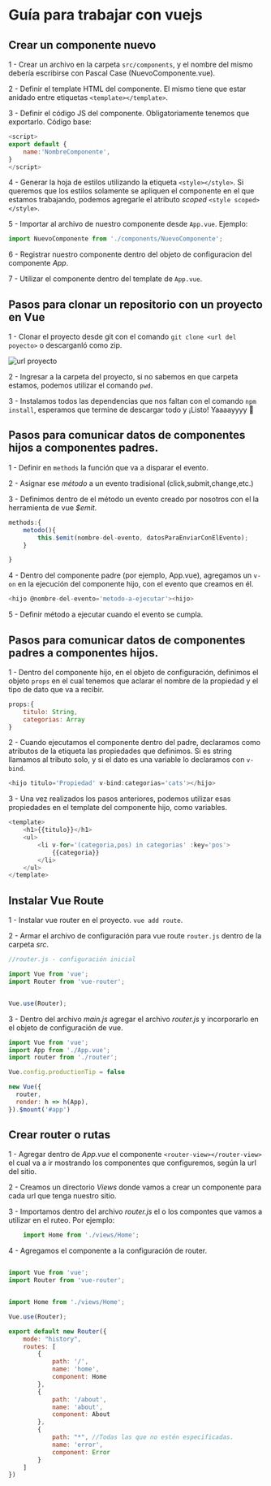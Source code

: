 # Guía para trabajar con vuejs 

## Crear un componente nuevo

1 - Crear un archivo en la carpeta `src/components`, y el nombre del mismo debería escribirse con Pascal Case (NuevoComponente.vue).

2 - Definir el template HTML del componente. El mismo tiene que estar anidado entre etiquetas `<template></template>`.

3 - Definir el código JS del componente. Obligatoriamente tenemos que exportarlo. 
Código base:

```js
<script>
export default {
    name:'NombreComponente',
}
</script>
```

4 - Generar la hoja de estilos utilizando la etiqueta `<style></style>`. Si queremos que los estilos solamente se apliquen el componente en el que estamos trabajando, podemos agregarle el atributo *scoped* `<style scoped></style>`.

5 - Importar al archivo de nuestro componente desde `App.vue`.
Ejemplo: 
```js
import NuevoComponente from './components/NuevoComponente';
``` 
6 - Registrar nuestro componente dentro del objeto de configuracion del componente *App*.

7 - Utilizar el componente dentro del template de `App.vue`.

## Pasos para clonar un repositorio con un proyecto en Vue

1 - Clonar el proyecto desde git con el comando `git clone <url del poyecto>` o descarganló como zip. 

![url proyecto](https://s3.amazonaws.com/awesomescreenshot/upload/1084939/1121753/fb5c1e05-1fcd-4f8c-54c1-c48b7e4d5a38.png?AWSAccessKeyId=AKIAJSCJQ2NM3XLFPVKA&Expires=1602916923&Signature=3ZCTNCH%2BqemDwTAsJkHQdbuxUsU%3D)

2 - Ingresar a la carpeta del proyecto, si no sabemos en que carpeta estamos, podemos utilizar el comando `pwd`. 

3 - Instalamos todos las dependencias que nos faltan con el comando `npm install`, esperamos que termine de descargar todo y ¡Listo! Yaaaayyyy 🙌


## Pasos para comunicar datos de componentes hijos a componentes padres. 

1 - Definir en `methods` la función que va a disparar el evento. 

2 - Asignar ese *método* a un evento tradisional (click,submit,change,etc.)

3 - Definimos dentro de el método un evento creado por nosotros con el la herramienta de vue *$emit*.

```js
methods:{
    metodo(){
        this.$emit(nombre-del-evento, datosParaEnviarConElEvento);
    }

}
```

4 - Dentro del componente padre (por ejemplo, App.vue), agregamos un `v-on` en la ejecución del componente hijo, con el evento que creamos en él.

```js
<hijo @nombre-del-evento='metodo-a-ejecutar'><hijo>

```

5 - Definir método a ejecutar cuando el evento se cumpla.

## Pasos para comunicar datos de componentes padres a componentes hijos. 

1 - Dentro del componente hijo, en el objeto de configuración, definimos el objeto `props` en el cual tenemos que aclarar el nombre de la propiedad y el tipo de dato que va a recibir. 

```js
props:{
    titulo: String,
    categorias: Array
}
```

2 - Cuando ejecutamos el componente dentro del padre, declaramos como atributos de la etiqueta las propiedades que definimos. Si es string llamamos al tributo solo, y si el dato es una variable lo declaramos con `v-bind`.

```js
<hijo titulo='Propiedad' v-bind:categorias='cats'></hijo>
```

3 - Una vez realizados los pasos anteriores, podemos utilizar esas propiedades en el template del componente hijo, como variables. 

```js
<template>
    <h1>{{titulo}}</h1>
    <ul>
        <li v-for='(categoria,pos) in categorias' :key='pos'> 
            {{categoria}}
        </li>
    </ul>
</template>

```


## Instalar Vue Route

1 - Instalar vue router en el proyecto. `vue add route`.

2 - Armar el archivo de configuración para vue route `router.js` dentro de la carpeta *src*.

```js
//router.js - configuración inicial 

import Vue from 'vue';
import Router from 'vue-router';


Vue.use(Router);

```

3 - Dentro del archivo *main.js* agregar el archivo *router.js* y incorporarlo en el objeto de configuración de vue.

```js
import Vue from 'vue';
import App from './App.vue';
import router from './router';

Vue.config.productionTip = false

new Vue({
  router,
  render: h => h(App),
}).$mount('#app')

```

## Crear router o rutas

1 - Agregar dentro de *App.vue* el componente `<router-view></router-view>` el cual va a ir mostrando los componentes que configuremos, según la url del sitio. 

2 - Creamos un directorio *Views* donde vamos a crear un componente para cada url que tenga nuestro sitio. 

3 - Importamos dentro del archivo *router.js* el o los compontes que vamos a utilizar en el ruteo. Por ejemplo: 

```js
    import Home from './views/Home';
```

4 - Agregamos el componente a la configuración de router. 

```js

import Vue from 'vue';
import Router from 'vue-router';


import Home from './views/Home';

Vue.use(Router);

export default new Router({
    mode: "history",
    routes: [
        {
            path: '/',
            name: 'home',
            component: Home
        },
        {
            path: '/about',
            name: 'about',
            component: About
        },
        {
            path: "*", //Todas las que no estén especificadas.
            name: 'error',
            component: Error
        }
    ]
})

```

